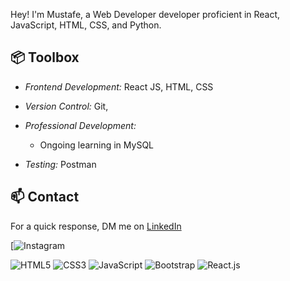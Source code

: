 Hey! I'm Mustafe, a Web Developer developer proficient in React, JavaScript, HTML, CSS, and Python.


## 📦 Toolbox

- *Frontend Development:* React JS, HTML, CSS  
- *Version Control:* Git,  
- *Professional Development:* 
  - Ongoing learning in MySQL
   
- *Testing:* Postman  

## 📫 Contact

 For a quick response, DM me on [LinkedIn](/)
 
[![Instagram](https://www.instagram.com/http_maaali22?igsh=NmEwMW9xcDVieGls&utm_source=qr) 



 ![HTML5](https://img.icons8.com/color/48/000000/html-5.png) [](https://icons8.com/icon/20909/html-5)                      ![CSS3](https://img.icons8.com/color/48/000000/css3.png) [](https://icons8.com/icon/20906/css3)
 ![JavaScript](https://img.icons8.com/color/48/000000/javascript.png) [](https://icons8.com/icon/20907/javascript)               ![Bootstrap](https://img.icons8.com/color/48/000000/bootstrap.png) [](https://icons8.com/icon/99865/bootstrap)
 ![React.js](https://img.icons8.com/color/48/000000/react-native.png) [](https://icons8.com/icon/45168/react-native)
